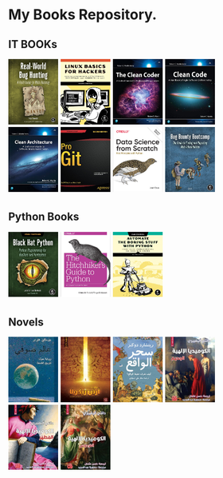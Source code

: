 # My Books Repository.

## IT BOOKs

<img alt="Real World Bug Hunting" align="left" src="IT_Books/real_world_bug_hunting.jpg" style="padding-right:5px;padding-bottom:5px;" width="100">

<img alt="Linux Basics for Hackers" align="left" src="IT_Books/linux_basics_for_hackers.jpg" style="padding-right:5px;padding-bottom:5px;" width="100">

<img alt="The Clean Coder" align="left" src="IT_Books/the_clean_coder.jpg" style="padding-right:5px;padding-bottom:5px;" width="100">

<img alt="Clean Code" align="left" src="IT_Books/clean_code.jpg" style="padding-right:5px;padding-bottom:5px;" width="100">

<img alt="Clean Architecture" align="left" src="IT_Books/clean_architecture.jpg" style="padding-right:5px;padding-bottom:5px;" width="100">

<img alt="Pro Git" align="left" src="IT_Books/pro_git.jpg" style="padding-right:5px;padding-bottom:5px;" width="100">

<img alt="Data Science From Scratch" align="left" src="IT_Books/data_science_from_scratch.jpg" style="padding-right:5px;padding-bottom:5px;" width="100">

<img alt="Bug Bounty Bootcamp" src="IT_Books/bug_bounty_bootcamp.jpg" style="padding-bottom:5px;" width="100">


## Python Books

<img alt="Black Hat Python 2nd Edition" align="left" src="Python_Books/black_hat_python_2E.jpg" style="padding-right:5px;padding-bottom:5px;" width="100">

<img alt="The Hitchhiker Guide to Python" align="left" src="Python_Books/the_hitchhiker_guide_to_python.jpg" style="padding-right:5px;padding-bottom:5px;" width="100">

<img alt="Automate The Boring Stuff With Python 2nd Edition" src="Python_Books/automate_the_boring_stuff_with_python_2E.jpg" style="padding-bottom:5px;" width="100">

## Novels

<img alt="Sophie's World" align="left" src="Novels/sophie_s_world.jpg" style="padding-right:5px;padding-bottom:5px;" width="100">

<img alt="Zykola Land" align="left" src="Novels/zykola_land.jpg" style="padding-right:5px;padding-bottom:5px;" width="100">

<img alt="The Magic of Reality" align="left" src="Novels/the_magic_of_reality.jpg" style="padding-right:5px;padding-bottom:5px;" width="100">

<img alt="The Divine Comedy 1" align="left" src="Novels/divine_comedy_1.jpg" style="padding-right:5px;padding-bottom:5px;" width="100">

<img alt="The Divine Comedy 2" align="left" src="Novels/divine_comedy_2.jpg" style="padding-right:5px;padding-bottom:5px;" width="100">

<img alt="The Divine Comedy 3" src="Novels/divine_comedy_3.jpg" style="padding-bottom:5px;" width="100">
